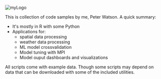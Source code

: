 
![myLogo](https://docwatson.ai/wp-content/uploads/2021/12/websiteLogoV2-github-small.png)

This is collection of code samples by me, Peter Watson.  A quick summary:
- It's mostly in R with some Python
- Applications for: 
  - spatial data processing 
  - weather data processing
  - ML model crossvalidation  
  - Model tuning with MPI
  - Model ouput dashboards and visualizations

All scripts come with example data.  Though some scripts may depend on data that can be downloaded with some of the included utilities.   
